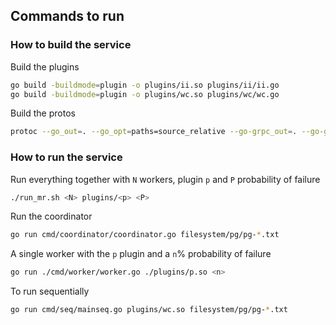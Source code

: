 ## Commands to run

### How to build the service

Build the plugins

```bash
go build -buildmode=plugin -o plugins/ii.so plugins/ii/ii.go
go build -buildmode=plugin -o plugins/wc.so plugins/wc/wc.go
```

Build the protos

```bash
protoc --go_out=. --go_opt=paths=source_relative --go-grpc_out=. --go-grpc_opt=paths=source_relative  common/protos/communication.protos
```

### How to run the service

Run everything together with `N` workers, plugin `p` and `P` probability of failure

```bash
./run_mr.sh <N> plugins/<p> <P>
```

Run the coordinator

```bash
go run cmd/coordinator/coordinator.go filesystem/pg/pg-*.txt
```

A single worker with the `p` plugin and a `n`% probability of failure

```bash
go run ./cmd/worker/worker.go ./plugins/p.so <n>
```

To run sequentially

```bash
go run cmd/seq/mainseq.go plugins/wc.so filesystem/pg/pg-*.txt
```
